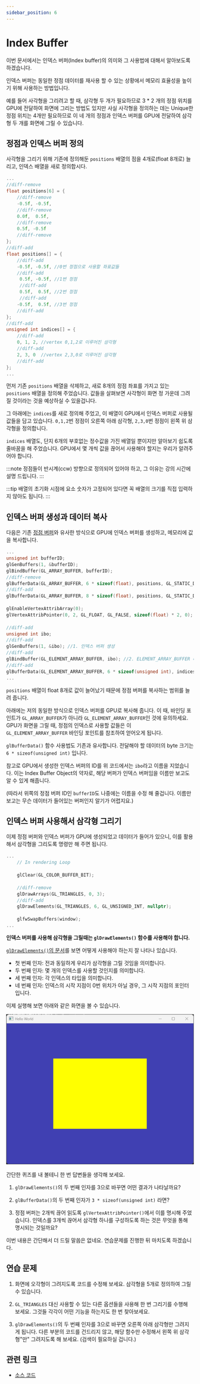 ```yaml
---
sidebar_position: 6
---
```


# Index Buffer

이번 문서에서는 인덱스 버퍼(Index buffer)의 의미와 그 사용법에 대해서 알아보도록 하겠습니다.

인덱스 버퍼는 동일한 정점 데이터를 재사용 할 수 있는 상황에서 메모리 효율성을 높이기 위해 사용하는 방법입니다.

예를 들어 사각형을 그리려고 할 때, 삼각형 두 개가 필요하므로 3 * 2 개의 정점 위치를 GPU에 전달하여 화면에 그리는 방법도 있지만 사실 사각형을 정의하는 데는 Unique한 정점 위치는 4개만 필요하므로 이 네 개의 정점과 인덱스 버퍼를 GPU에 전달하여 삼각형 두 개를 화면에 그릴 수 있습니다.

## 정점과 인덱스 버퍼 정의

사각형을 그리기 위해 기존에 정의해둔 `positions` 배열의 점을 4개로(float 8개로) 늘리고, 인덱스 배열을 새로 정의합시다.

```cpp title="main.cpp"
...
//diff-remove
float positions[6] = {
    //diff-remove
    -0.5f, -0.5f,
    //diff-remove
    0.0f,  0.5f,
    //diff-remove
    0.5f, -0.5f
    //diff-remove
};
//diff-add
float positions[] = {
    //diff-add
    -0.5f, -0.5f, //0번 정점으로 사용할 좌표값들
    //diff-add
     0.5f, -0.5f, //1번 정점
     //diff-add
     0.5f,  0.5f, //2번 정점
     //diff-add
    -0.5f,  0.5f, //3번 정점
    //diff-add
};
//diff-add
unsigned int indices[] = { 
    //diff-add
    0, 1, 2, //vertex 0,1,2로 이루어진 삼각형
    //diff-add
    2, 3, 0  //vertex 2,3,0로 이루어진 삼각형
    //diff-add
};
...
```

먼저 기존 `positions` 배열을 삭제하고, 새로 8개의 정점 좌표를 가지고 있는 `positions` 배열을 정의해 주었습니다. 값들을 살펴보면 사각형이 화면 정 가운데 그려질 것이라는 것을 예상하실 수 있을겁니다.

그 아래에는 `indices`를 새로 정의해 주었고, 이 배열이 GPU에서 인덱스 버퍼로 사용될 값들을 담고 있습니다. `0,1,2`번 정점이 오른쪽 아래 삼각형, `2,3,0`번 정점이 왼쪽 위 삼각형을 정의합니다.

`indices` 배열도, 단지 6개의 부호없는 정수값을 가진 배열일 뿐이지만 알아보기 쉽도록 줄바꿈을 해 주었습니다. GPU에서 몇 개씩 값을 끊어서 사용해야 할지는 우리가 알려주어야 합니다.

:::note
정점들이 반시계(ccw) 방향으로 정의되어 있어야 하고, 그 이유는 강의 시간에 설명 드립니다.
:::

:::tip
배열의 초기화 시점에 요소 숫자가 고정되어 있다면 꼭 배열의 크기를 직접 입력하지 않아도 됩니다.
:::

## 인덱스 버퍼 생성과 데이터 복사

다음은 기존 [정점 버퍼](./vertex_buffer.md)와 유사한 방식으로 GPU에 인덱스 버퍼를 생성하고, 메모리에 값을 복사합니다.

```cpp title="main.cpp"
...
unsigned int bufferID;
glGenBuffers(1, &bufferID);
glBindBuffer(GL_ARRAY_BUFFER, bufferID);
//diff-remove
glBufferData(GL_ARRAY_BUFFER, 6 * sizeof(float), positions, GL_STATIC_DRAW);
//diff-add
glBufferData(GL_ARRAY_BUFFER, 8 * sizeof(float), positions, GL_STATIC_DRAW);

glEnableVertexAttribArray(0); 
glVertexAttribPointer(0, 2,	GL_FLOAT, GL_FALSE, sizeof(float) * 2, 0); 

//diff-add
unsigned int ibo;
//diff-add
glGenBuffers(1, &ibo); //1. 인덱스 버퍼 생성
//diff-add
glBindBuffer(GL_ELEMENT_ARRAY_BUFFER, ibo); //2. ELEMENT_ARRAY_BUFFER 바인딩
//diff-add
glBufferData(GL_ELEMENT_ARRAY_BUFFER, 6 * sizeof(unsigned int), indices, GL_STATIC_DRAW);  //3. 데이터 전달
...
```

`positions` 배열이 float 8개로 값이 늘어났기 때문에 정점 버퍼를 복사하는 범위를 늘려 줍니다.

아래에는 저의 동일한 방식으로 인덱스 버퍼를 GPU로 복사해 줍니다. 이 때, 바인딩 포인트가 `GL_ARRAY_BUFFER`가 아니라 `GL_ELEMENT_ARRAY_BUFFER`인 것에 유의하세요. GPU가 화면을 그릴 때, 정점의 인덱스로 사용할 값들은 이 `GL_ELEMENT_ARRAY_BUFFER` 바인딩 포인트를 참조하여 얻어오게 됩니다.

`glBufferData()` 함수 사용법도 기존과 유사합니다. 전달해야 할 데이터의 byte 크기는 `6 * sizeof(unsigned int)` 입니다.

참고로 GPU에서 생성한 인덱스 버퍼의 ID를 위 코드에서는 `ibo`라고 이름을 지었습니다. 이는 Index Buffer Object의 약자로, 해당 버퍼가 인덱스 버퍼임을 이름만 보고도 알 수 있게 해줍니다.

(따라서 위쪽의 정점 버퍼 ID인 `bufferID`도 나중에는 이름을 수정 해 줄겁니다. 이름만 보고는 무슨 데이터가 들어있는 버퍼인지 알기가 어렵지요.)

## 인덱스 버퍼 사용해서 삼각형 그리기

이제 정점 버퍼와 인덱스 버퍼가 GPU에 생성되었고 데이터가 들어가 있으니, 이를 활용해서 삼각형을 그리도록 명령만 해 주면 됩니다.

```cpp title="main.cpp"
...
    // In rendering Loop

    glClear(GL_COLOR_BUFFER_BIT);

    //diff-remove
    glDrawArrays(GL_TRIANGLES, 0, 3);
    //diff-add
    glDrawElements(GL_TRIANGLES, 6, GL_UNSIGNED_INT, nullptr);

    glfwSwapBuffers(window); 
...
```

**인덱스 버퍼를 사용해 삼각형을 그릴때는 `glDrawElements()` 함수를 사용해야 합니다.**

[`glDrawElements()`의 문서](https://docs.gl/gl3/glDrawElements)를 보면 어떻게 사용해야 하는지 잘 나타나 있습니다.

- 첫 번째 인자: 전과 동일하게 우리가 삼각형을 그릴 것임을 의미합니다.
- 두 번째 인자: 몇 개의 인덱스를 사용할 것인지를 의미합니다.
- 세 번째 인자: 각 인덱스의 타입을 의미합니다.
- 네 번째 인자: 인덱스의 시작 지점이 0번 위치가 아닐 경우, 그 시작 지점의 포인터입니다.

이제 실행해 보면 아래와 같은 화면을 볼 수 있습니다.

![Result](assets/index_buffer/img/result.png)

간단한 퀴즈를 내 볼테니 한 번 답변들을 생각해 보세요.

1. `glDrawElements()`의 두 번째 인자를 3으로 바꾸면 어떤 결과가 나타날까요?

2. `glBufferData()`의 두 번째 인자가 `3 * sizeof(unsigned int)` 라면?

3. 정점 버퍼는 2개씩 끊어 읽도록 `glVertexAttribPointer()`에서 이를 명시해 주었습니다. 인덱스를 3개씩 끊어서 삼각형 하나를 구성하도록 하는 것은 무엇을 통해 명시되는 것일까요?

이번 내용은 간단해서 더 드릴 말씀은 없네요. 연습문제를 진행한 뒤 마치도록 하겠습니다.

## 연습 문제

1. 화면에 오각형이 그려지도록 코드를 수정해 보세요. 삼각형을 5개로 정의하여 그릴 수 있습니다.

2. `GL_TRIANGLES` 대신 사용할 수 있는 다른 옵션들을 사용해 한 번 그리기를 수행해 보세요. 그것들 각각이 어떤 기능을 하는지도 한 번 찾아보세요.

3. `glDrawElements()`의 두 번째 인자를 3으로 바꾸면 오른쪽 아래 삼각형만 그려지게 됩니다. 다른 부분의 코드를 건드리지 않고, 해당 함수만 수정해서 왼쪽 위 삼각형"만" 그려지도록 해 보세요. (검색이 필요하실 겁니다.)

## 관련 링크
- [소스 코드](assets/index_buffer/src/main_end.cpp)